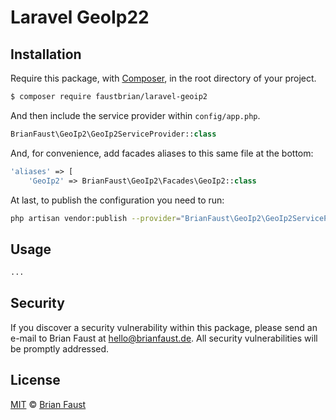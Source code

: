 # Laravel GeoIp22

## Installation

Require this package, with [Composer](https://getcomposer.org/), in the root directory of your project.

``` bash
$ composer require faustbrian/laravel-geoip2
```

And then include the service provider within `config/app.php`.

``` php
BrianFaust\GeoIp2\GeoIp2ServiceProvider::class
```

And, for convenience, add facades aliases to this same file at the bottom:
``` php
'aliases' => [
    'GeoIp2' => BrianFaust\GeoIp2\Facades\GeoIp2::class
```

At last, to publish the configuration you need to run:

```bash
php artisan vendor:publish --provider="BrianFaust\GeoIp2\GeoIp2ServiceProvider"
```

## Usage

``` php
...
```

## Security

If you discover a security vulnerability within this package, please send an e-mail to Brian Faust at hello@brianfaust.de. All security vulnerabilities will be promptly addressed.

## License

[MIT](LICENSE) © [Brian Faust](https://brianfaust.de)
